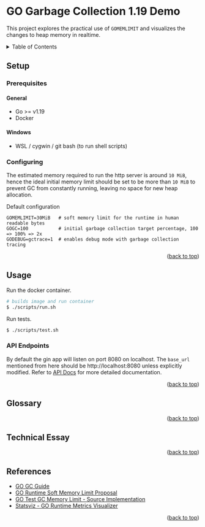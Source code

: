 <div id="top" />

# GO Garbage Collection 1.19 Demo

This project explores the practical use of `GOMEMLIMIT` and visualizes the changes to heap memory in realtime.

<!-- TABLE OF CONTENTS -->
<details>
  <summary>Table of Contents</summary>
  <ol>
    <li><a href="#setup">Setup</a>
      <ul>
        <li><a href="#prerequisites">Prerequisites</a></li>
        <li><a href="#configuring">Configuring</a></li>
      </ul>
    </li>
    <li><a href="#usage">Usage</a></li>
    <li><a href="#glossary">Glossary</a></li>
    <li><a href="#technical-essay">Technical Essay</a></li>
    <li><a href="#references">References</a></li>
  </ol>
</details>

## Setup

### Prerequisites

#### General

- Go >= v1.19
- Docker

#### Windows

- WSL / cygwin / git bash (to run shell scripts)

### Configuring

The estimated memory required to run the http server is around `10 MiB`, hence the ideal initial memory limit should be set to be more than `10 MiB` to prevent GC from constantly running, leaving no space for new heap allocation.

Default configuration

```env
GOMEMLIMIT=30MiB   # soft memory limit for the runtime in human readable bytes
GOGC=100           # initial garbage collection target percentage, 100 => 100% => 2x
GODEBUG=gctrace=1  # enables debug mode with garbage collection tracing
```

<p align="right">(<a href="#top">back to top</a>)</p>

## Usage

Run the docker container.

```bash
# builds image and run container
$ ./scripts/run.sh
```

Run tests.

```bash
$ ./scripts/test.sh
```

### API Endpoints

By default the gin app will listen on port 8080 on localhost. The `base_url` mentioned from here should be http://localhost:8080 unless explicitly modified.
Refer to [API Docs](docs/api-endpoints.md) for more detailed documentation.

<p align="right">(<a href="#top">back to top</a>)</p>

## Glossary

<p align="right">(<a href="#top">back to top</a>)</p>

## Technical Essay

<p align="right">(<a href="#top">back to top</a>)</p>

## References

- [GO GC Guide](https://go.dev/doc/gc-guide#Memory_limit)
- [GO Runtime Soft Memory Limit Proposal](https://github.com/golang/go/issues/48409)
- [GO Test GC Memory Limit - Source Implementation](https://github.com/golang/go/blob/4585bf96b4025f18682122bbd66d4f2a010b3ac9/src/runtime/testdata/testprog/gc.go#L325)
- [Statsviz - GO Runtime Metrics Visualizer](https://github.com/arl/statsviz)

<p align="right">(<a href="#top">back to top</a>)</p>
